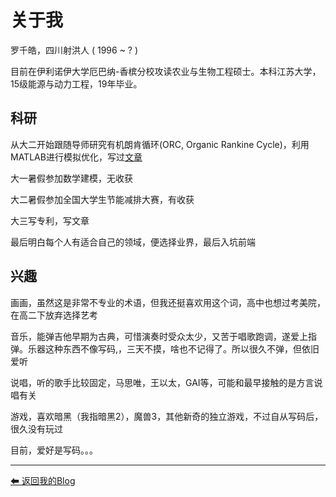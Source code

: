 # 关于我

罗千皓，四川射洪人 ( 1996 ~ ? )

目前在伊利诺伊大学厄巴纳-香槟分校攻读农业与生物工程硕士。本科江苏大学，15级能源与动力工程，19年毕业。


## 科研
从大二开始跟随导师研究有机朗肯循环(ORC, Organic Rankine Cycle)，利用MATLAB进行模拟优化，写过[文章](https://www.mdpi.com/1099-4300/20/11/818)

大一暑假参加数学建模，无收获

大二暑假参加全国大学生节能减排大赛，有收获

大三写专利，写文章

最后明白每个人有适合自己的领域，便选择业界，最后入坑前端


## 兴趣
画画，虽然这是非常不专业的术语，但我还挺喜欢用这个词，高中也想过考美院，在高二下放弃选择艺考

音乐，能弹吉他早期为古典，可惜演奏时受众太少，又苦于唱歌跑调，遂爱上指弹。乐器这种东西不像写码,，三天不摸，啥也不记得了。所以很久不弹，但依旧爱听

说唱，听的歌手比较固定，马思唯，王以太，GAI等，可能和最早接触的是方言说唱有关

游戏，喜欢暗黑（我指暗黑2），魔兽3，其他新奇的独立游戏，不过自从写码后，很久没有玩过

目前，爱好是写码。。。


---
[ ⬅ 返回我的Blog](https://github.com/law-chain-hot/Blog) 